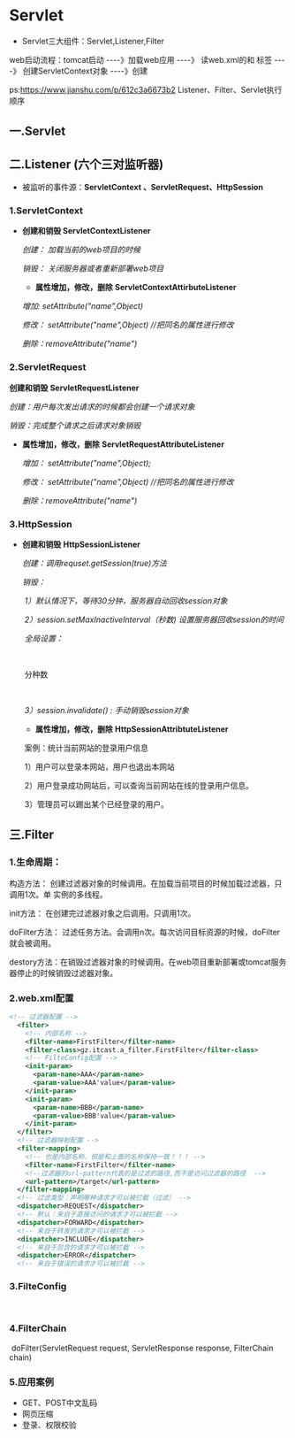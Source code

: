 
# Servlet

- Servlet三大组件：Servlet,Listener,Filter

web启动流程：tomcat启动 ----》加载web应用 ----》 读web.xml的<context-param/>和 <listener/>标签 ----》 创建ServletContext对象  ----》创建

ps:https://www.jianshu.com/p/612c3a6673b2		Listener、Filter、Servlet执行顺序

## 一.Servlet

## 二.Listener  (六个三对监听器)

- 被监听的事件源：**ServletContext 、ServletRequest、HttpSession**

### 1.ServletContext

- **创建和销毁     ServletContextListener**

  *创建： 加载当前的web项目的时候*

  *销毁： 关闭服务器或者重新部署web项目*

  -  **属性增加，修改，删除**	**ServletContextAttirbuteListener**

  *增加:  setAttribute("name",Object)*

  *修改： setAttribute("name",Object)  //把同名的属性进行修改*

  *删除：removeAttribute("name")*

### 2.ServletRequest

**创建和销毁**	**ServletRequestListener**

*创建：用户每次发出请求的时候都会创建一个请求对象*

*销毁：完成整个请求之后请求对象销毁*

- **属性增加，修改，删除**	**ServletRequestAttributeListener**

  *增加： setAttribute("name",Object);*

  *修改： setAttribute("name",Object)  //把同名的属性进行修改*​                        

  *删除：removeAttribute("name")*

### 3.HttpSession

- **创建和销毁**	**HttpSessionListener**

  *创建：调用requset.getSession(true)方法*

  *销毁：*

  *​         1）默认情况下，等待30分钟，服务器自动回收session对象*

  *​         2）session.setMaxInactiveInterval（秒数) 设置服务器回收session的时间*

  *​                         全局设置：*

  ​                                <session-config>

  ​                                      <session-timeout>分种数</session-timeout>

  ​                                 <session-config>

  *​         3）session.invalidate() : 手动销毁session对象*

  - **属性增加，修改，删除**	**HttpSessionAttribtuteListener**

  ​	案例：统计当前网站的登录用户信息

  ​                            1）用户可以登录本网站，用户也退出本网站

  ​                            2）用户登录成功网站后，可以查询当前网站在线的登录用户信息。

  ​                            3）管理员可以踢出某个已经登录的用户。

## 三.Filter

### 1.生命周期：

构造方法： 创建过滤器对象的时候调用。在加载当前项目的时候加载过滤器，只调用1次。单                                                                    实例的多线程。

 init方法： 在创建完过滤器对象之后调用。只调用1次。

doFilter方法： 过滤任务方法。会调用n次。每次访问目标资源的时候，doFilter就会被调用。

destory方法：在销毁过滤器对象的时候调用。在web项目重新部署或tomcat服务器停止的时候销毁过滤器对象。

### 2.web.xml配置

```xml
<!-- 过滤器配置 -->  
  <filter> 
    <!-- 内部名称 -->  
    <filter-name>FirstFilter</filter-name>  
    <filter-class>gz.itcast.a_filter.FirstFilter</filter-class>  
    <!-- FilteConfig配置 -->  
    <init-param> 
      <param-name>AAA</param-name>  
      <param-value>AAA'value</param-value> 
    </init-param>  
    <init-param> 
      <param-name>BBB</param-name>  
      <param-value>BBB'value</param-value> 
    </init-param> 
  </filter>  
  <!-- 过滤器映射配置 -->  
  <filter-mapping> 
    <!-- 也是内部名称，但是和上面的名称保持一致！！！ -->  
    <filter-name>FirstFilter</filter-name>  
    <!--过滤器的url-pattern代表的是过滤的路径,而不是访问过滤器的路径  -->  
    <url-pattern>/target</url-pattern> 
  </filter-mapping>  
  <!-- 过滤类型：声明哪种请求才可以被拦截（过滤） -->  
  <dispatcher>REQUEST</dispatcher>
  <!-- 默认：来自于直接访问的请求才可以被拦截 -->  
  <dispatcher>FORWARD</dispatcher>
  <!-- 来自于转发的请求才可以被拦截 -->  
  <dispatcher>INCLUDE</dispatcher>
  <!-- 来自于包含的请求才可以被拦截 -->  
  <dispatcher>ERROR</dispatcher>
  <!-- 来自于错误的请求才可以被拦截 --> 
```

### 3.FilteConfig

​	

### 4.FilterChain

​	doFilter(ServletRequest request, ServletResponse response, FilterChain chain)

### 5.应用案例

- GET、POST中文乱码
- 网页压缩
- 登录、权限校验
